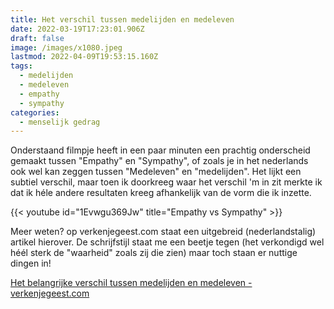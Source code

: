 ```yaml
---
title: Het verschil tussen medelijden en medeleven
date: 2022-03-19T17:23:01.906Z
draft: false
image: /images/x1080.jpeg
lastmod: 2022-04-09T19:53:15.160Z
tags:
  - medelijden
  - medeleven
  - empathy
  - sympathy
categories:
  - menselijk gedrag
---
```

Onderstaand filmpje heeft in een paar minuten een prachtig onderscheid gemaakt tussen "Empathy" en "Sympathy", of zoals je in het nederlands ook wel kan zeggen tussen "Medeleven" en "medelijden". Het lijkt een subtiel verschil, maar toen ik doorkreeg waar het verschil 'm in zit merkte ik dat ik héle andere resultaten kreeg afhankelijk van de vorm die ik inzette. 

{{< youtube id="1Evwgu369Jw" title="Empathy vs Sympathy" >}}

Meer weten? op verkenjegeest.com staat een uitgebreid (nederlandstalig) artikel hierover. De schrijfstijl staat me een beetje tegen (het verkondigd wel héél sterk de "waarheid" zoals zij die zien) maar toch staan er nuttige dingen in!

[Het belangrijke verschil tussen medelijden en medeleven - verkenjegeest.com](https://verkenjegeest.com/het-belangrijke-verschil-tussen-medelijden-en-medeleven/)

